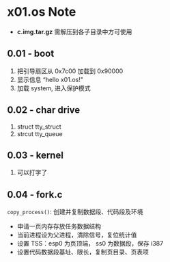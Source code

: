 # x01.os Note

- **c.img.tar.gz** 需解压到各子目录中方可使用

## 0.01 - boot
  
  1. 把引导扇区从 0x7c00 加载到 0x90000  
  2. 显示信息 “hello x01.os!"
  3. 加载 system, 进入保护模式

## 0.02 - char drive

  1. struct tty_struct
  2. strcut tty_queue

## 0.03 - kernel

  1. 可以打字了

## 0.04 - fork.c

`copy_process()`: 创建并复制数据段、代码段及环境

- 申请一页内存存放任务数据结构  
- 当前进程设为父进程，清除信号，复位统计值
- 设置 TSS：esp0 为页顶端， ss0 为数据段，保存 i387
- 设置代码数据段基址、限长，复制页目录、页表项
